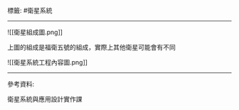標籤: #衛星系統 

---

![[衛星組成圖.png]]

上圖的組成是福衛五號的組成，實際上其他衛星可能會有不同

![[衛星系統工程內容圖.png]]

---

參考資料:

衛星系統與應用設計實作課